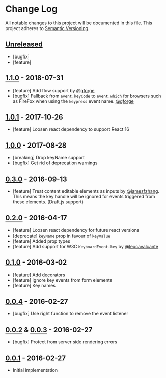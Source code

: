# Change Log

All notable changes to this project will be documented in this file.
This project adheres to [Semantic Versioning](http://semver.org/).

## [Unreleased]

* [bugfix]
* [feature]

## [1.1.0] - 2018-07-31

* [feature] Add flow support by [@gforge](https://github.com/gforge)
* [bugfix] Fallback from `event.keyCode` to `event.which` for browsers such as FireFox when using the `keypress` event name. [@gforge](https://github.com/gforge)

## [1.0.1] - 2017-10-26

* [feature] Loosen react dependency to support React 16

## [1.0.0] - 2017-08-28

* [breaking] Drop keyName support
* [bugfix] Get rid of deprecation warnings

## [0.3.0] - 2016-09-13

* [feature] Treat content editable elements as inputs by [@jamesfzhang](https://github.com/jamesfzhang). This means the key handle
will be ignored for events triggered from these elements. (Draft.js support)

## [0.2.0] - 2016-04-17

* [feature] Loosen react dependency for future react versions
* [deprecate] `keyName` prop in favour of `keyValue`
* [feature] Added prop types
* [feature] Add support for W3C `KeyboardEvent.key` by [@leocavalcante](https://github.com/leocavalcante)

## [0.1.0] - 2016-03-02

* [feature] Add decorators
* [feature] Ignore key events from form elements
* [feature] Key names

## [0.0.4] - 2016-02-27

* [bugfix] Use right function to remove the event listener

## [0.0.2] & [0.0.3] - 2016-02-27

* [bugfix] Protect from server side rendering errors

## [0.0.1] - 2016-02-27

* Initial implementation

[Unreleased]: https://github.com/ayrton/react-key-handler/compare/v1.1.0...HEAD
[1.1.0]: https://github.com/ayrton/react-key-handler/compare/v1.0.1...v1.1.0
[1.0.1]: https://github.com/ayrton/react-key-handler/compare/v1.0.0...v1.0.1
[1.0.0]: https://github.com/ayrton/react-key-handler/compare/v0.3.0...v1.0.0
[0.3.0]: https://github.com/ayrton/react-key-handler/compare/v0.2.0...v0.3.0
[0.2.0]: https://github.com/ayrton/react-key-handler/compare/v0.1.0...v0.2.0
[0.1.0]: https://github.com/ayrton/react-key-handler/compare/v0.0.4...v0.1.0
[0.0.4]: https://github.com/ayrton/react-key-handler/compare/v0.0.3...v0.0.4
[0.0.3]: https://github.com/ayrton/react-key-handler/compare/v0.0.2...v0.0.3
[0.0.2]: https://github.com/ayrton/react-key-handler/compare/v0.0.1...v0.0.2
[0.0.1]: https://github.com/ayrton/react-key-handler/commit/8267e3dc7357bb7fb106f5148e6f9cb9f69ed3b5
